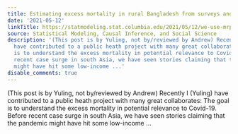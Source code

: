 ```yaml
---
title: Estimating excess mortality in rural Bangladesh from surveys and MRP
date: '2021-05-12'
linkTitle: https://statmodeling.stat.columbia.edu/2021/05/12/we-use-mrp-to-estimate-excess-mortality-rate/
source: Statistical Modeling, Causal Inference, and Social Science
description: '(This post is by Yuling, not by/reviewed by Andrew) Recently I (Yuling)
  have contributed to a public heath project with many great collaborates: The goal
  is to understand the excess mortality in potential relevance to Covid-19. Before
  recent case surge in south Asia, we have seen stories claiming that the pandemic
  might have hit some low-income ...'
disable_comments: true
---
```

(This post is by Yuling, not by/reviewed by Andrew) Recently I (Yuling) have contributed to a public heath project with many great collaborates: The goal is to understand the excess mortality in potential relevance to Covid-19. Before recent case surge in south Asia, we have seen stories claiming that the pandemic might have hit some low-income ...